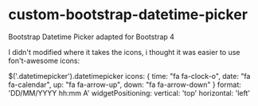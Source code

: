# custom-bootstrap-datetime-picker
Bootstrap Datetime Picker adapted for Bootstrap 4

I didn't modified where it takes the icons, i thought it was easier to use fon't-awesome icons:

  $('.datetimepicker').datetimepicker
    icons: {
            time: "fa fa-clock-o",
            date: "fa fa-calendar",
            up: "fa fa-arrow-up",
            down: "fa fa-arrow-down"
          }
    format: 'DD/MM/YYYY hh:mm A'
    widgetPositioning:
      vertical: 'top'
      horizontal: 'left'
